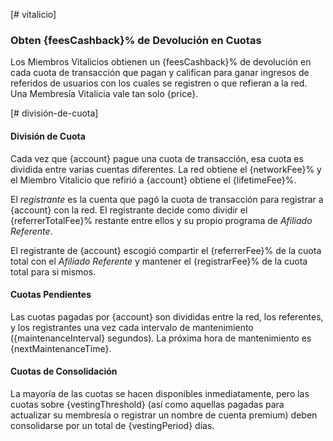 [# vitalicio]

### Obten {feesCashback}% de Devolución en Cuotas

Los Miembros Vitalicios obtienen un {feesCashback}% de devolución en cada cuota de transacción que pagan y califican para ganar ingresos de referidos de usuarios con los cuales se registren o que refieran a la red. Una Membresía Vitalicia vale tan solo {price}.

[# división-de-cuota]

#### División de Cuota

Cada vez que {account} pague una cuota de transacción, esa cuota es dividida entre varias cuentas diferentes. La red obtiene el {networkFee}% y el Miembro Vitalicio que refirió a {account} obtiene el {lifetimeFee}%.

El *registrante* es la cuenta que pagó la cuota de transacción para registrar a {account} con la red. El registrante decide como dividir el {referrerTotalFee}% restante entre ellos y su propio programa de *Afiliado Referente*.

El registrante de {account} escogió compartir el {referrerFee}% de la cuota total con el *Afiliado Referente* y mantener el {registrarFee}% de la cuota total para si mismos.

#### Cuotas Pendientes

Las cuotas pagadas por {account} son divididas entre la red, los referentes, y los registrantes una vez cada intervalo de mantenimiento ({maintenanceInterval} segundos). La próxima hora de mantenimiento es {nextMaintenanceTime}.

#### Cuotas de Consolidación

La mayoría de las cuotas se hacen disponibles inmediatamente, pero las cuotas sobre {vestingThreshold} (así como aquellas pagadas para actualizar su membresía o registrar un nombre de cuenta premium) deben consolidarse por un total de {vestingPeriod} días.